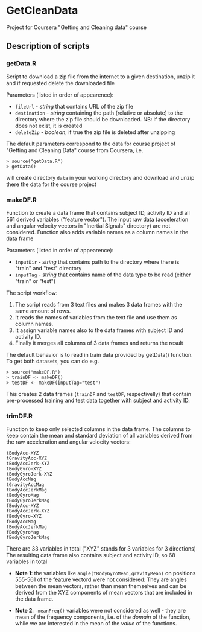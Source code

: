 # GetCleanData
Project for Coursera "Getting and Cleaning data" course

## Description of scripts

### getData.R
Script to download a zip file from the internet to a given destination, unzip it and if requested delete the downloaded file

Parameters (listed in order of appearence):
* `fileUrl` - *string* that contains URL of the zip file
* `destination` - *string* containing the path (relative or absolute) to the directory where the zip file should be downloaded. NB: if the directory does not exist, it is created
* `deleteZip` - *boolean*; if true the zip file is deleted after unzipping

The default parameters correspond to the data for course project of "Getting and Cleaning Data" course from Coursera, i.e.
```
> source("getData.R")
> getData()
```
will create directory `data` in your working directory and download and unzip there the data for the course project

### makeDF.R
Function to create a data frame that contains subject ID, activity ID and all 561 derived variables ("feature vector"). The input raw data (acceleration and angular velocity vectors in "Inertial Signals" directory) are not considered. Function also adds variable names as a column names in the data frame

Parameters (listed in order of appearence):
* `inputDir` - *string* that contains path to the directory where there is "train" and "test" directory
* `inputTag` - *string* that contains name of the data type to be read (either "train" or "test")

The script workflow:
1. The script reads from 3 text files and makes 3 data frames with the same amount of rows. 
2. It reads the names of variables from the text file and use them as column names.
3. It assign variable names also to the data frames with subject ID and activity ID.
4. Finally it merges all columns of 3 data frames and returns the result

The default behavior is to read in train data provided by getData() function. To get both datasets, you can do e.g.
```
> source("makeDF.R")
> trainDF <- makeDF()
> testDF <- makeDF(inputTag="test")
```
This creates 2 data frames (`trainDF` and `testDF`, respectivelly) that contain pre-processed training and test data together with subject and activity ID.


### trimDF.R
Function to keep only selected columns in the data frame. The columns to keep contain the mean and standard deviation of all variables derived from the raw acceleration and angular velocity vectors:

```
tBodyAcc-XYZ
tGravityAcc-XYZ
tBodyAccJerk-XYZ
tBodyGyro-XYZ
tBodyGyroJerk-XYZ
tBodyAccMag
tGravityAccMag
tBodyAccJerkMag
tBodyGyroMag
tBodyGyroJerkMag
fBodyAcc-XYZ
fBodyAccJerk-XYZ
fBodyGyro-XYZ
fBodyAccMag
fBodyAccJerkMag
fBodyGyroMag
fBodyGyroJerkMag
```

There are 33 variables in total ("XYZ" stands for 3 variables for 3 directions) The resulting data frame also contains subject and activity ID, so 68 variables in total

* **Note 1**: the variables like `angle(tBodyGyroMean,gravityMean)` on positions 555-561 of the feature vectord were not considered: They are angles between the mean vectors,
rather than mean themselves and can be derived from the XYZ components of mean vectors that are included in the data frame.

* **Note 2**: `-meanFreq()` variables were not considered as well - they are mean of the frequency components, i.e. of the *domain* of the function, while we are interested in the mean of the *value* of the functions.
